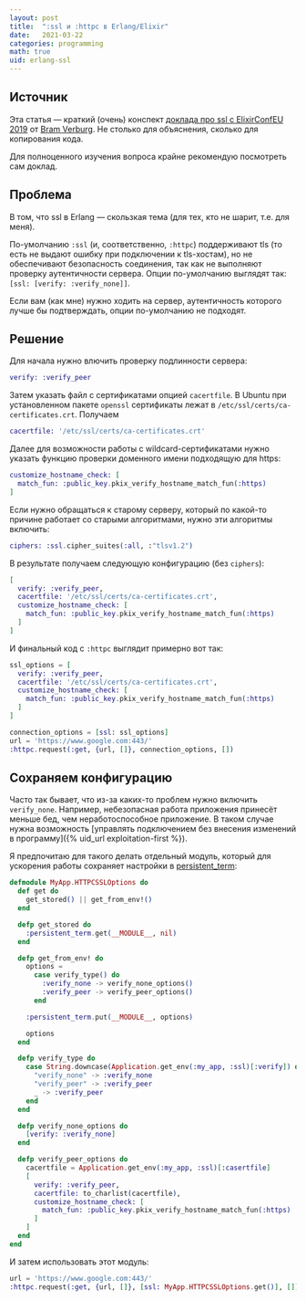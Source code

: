 ```yaml
---
layout: post
title:  ":ssl и :httpc в Erlang/Elixir"
date:   2021-03-22
categories: programming
math: true
uid: erlang-ssl
---
```


## Источник

Эта статья — краткий (очень) конспект [доклада про ssl с ElixirConfEU 2019](https://youtu.be/0jzcPnsE4nQ) от [Bram Verburg](https://twitter.com/voltonez). Не столько для объяснения, сколько для копирования кода.

Для полноценного изучения вопроса крайне рекомендую посмотреть сам доклад.

## Проблема
В том, что ssl в Erlang — скользкая тема (для тех, кто не шарит, т.е. для меня).

По-умолчанию `:ssl` (и, соответственно, `:httpc`) поддерживают tls (то есть не выдают ошибку при подключении к tls-хостам), но не обеспечивают безопасность соединения, так как не выполняют проверку аутентичности сервера. Опции по-умолчанию выглядят так: `[ssl: [verify: :verify_none]]`.

Если вам (как мне) нужно ходить на сервер, аутентичность которого лучше бы подтверждать, опции по-умолчанию не подходят.

## Решение
Для начала нужно влючить проверку подлинности сервера:
```elixir
verify: :verify_peer
```
Затем указать файл с сертификатами опцией `cacertfile`. В Ubuntu при установленном пакете `openssl` сертификаты лежат в `/etc/ssl/certs/ca-certificates.crt`. Получаем
```elixir
cacertfile: '/etc/ssl/certs/ca-certificates.crt'
```
Далее для возможности работы с wildcard-сертификатами нужно указать функцию проверки доменного имени подходящую для https:
```elixir
customize_hostname_check: [
  match_fun: :public_key.pkix_verify_hostname_match_fun(:https)
]
```
Если нужно обращаться к старому серверу, который по какой-то причине работает со старыми алгоритмами, нужно эти алгоритмы включить:
```elixir
ciphers: :ssl.cipher_suites(:all, :"tlsv1.2")
```

В результате получаем следующую конфигурацию (без `ciphers`):
```elixir
[
  verify: :verify_peer,
  cacertfile: '/etc/ssl/certs/ca-certificates.crt',
  customize_hostname_check: [
    match_fun: :public_key.pkix_verify_hostname_match_fun(:https)
  ]
]
```

И финальный код с `:httpc` выглядит примерно вот так:
```elixir
ssl_options = [
  verify: :verify_peer,
  cacertfile: '/etc/ssl/certs/ca-certificates.crt',
  customize_hostname_check: [
    match_fun: :public_key.pkix_verify_hostname_match_fun(:https)
  ]
]

connection_options = [ssl: ssl_options]
url = 'https://www.google.com:443/'
:httpc.request(:get, {url, []}, connection_options, [])
```

## Сохраняем конфигурацию
Часто так бывает, что из-за каких-то проблем нужно включить `verify_none`. Например, небезопасная работа приложения принесёт меньше бед, чем неработоспособное приложение. В таком случае нужна возможность [управлять подключением без внесения изменений в программу]({% uid_url exploitation-first %}).

Я предпочитаю для такого делать отдельный модуль, который для ускорения работы сохраняет настройки в [persistent_term](https://erlang.org/doc/man/persistent_term.html):
```elixir
defmodule MyApp.HTTPCSSLOptions do
  def get do
    get_stored() || get_from_env!()
  end

  defp get_stored do
    :persistent_term.get(__MODULE__, nil)
  end

  defp get_from_env! do
    options =
      case verify_type() do
        :verify_none -> verify_none_options()
        :verify_peer -> verify_peer_options()
      end

    :persistent_term.put(__MODULE__, options)

    options
  end

  defp verify_type do
    case String.downcase(Application.get_env(:my_app, :ssl)[:verify]) do
      "verify_none" -> :verify_none
      "verify_peer" -> :verify_peer
      _ -> :verify_peer
    end
  end

  defp verify_none_options do
    [verify: :verify_none]
  end

  defp verify_peer_options do
    cacertfile = Application.get_env(:my_app, :ssl)[:casertfile]
    [
      verify: :verify_peer,
      cacertfile: to_charlist(cacertfile),
      customize_hostname_check: [
        match_fun: :public_key.pkix_verify_hostname_match_fun(:https)
      ]
    ]
  end
end
```
И затем использовать этот модуль:
```elixir
url = 'https://www.google.com:443/'
:httpc.request(:get, {url, []}, [ssl: MyApp.HTTPCSSLOptions.get()], [])
```
